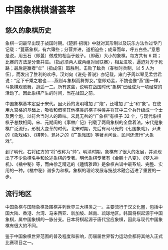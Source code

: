 # 中国象棋棋谱荟萃

## 悠久的象棋历史

象棋一词最早出现于战国时期。《楚辞·招魂》中就对其形制以及玩乐方法作过专门记载：“蓖蔽象棋，有六簿些；分营并进，道相迫些；成枭而牟，呼五白些。”意思是说，用玉石（即蓖）做成的相当于骰子。（即蔽）大小的象棋，每方共有 6 颗；比赛的方法是分曹并进。（指必须两人或两组对局联赛），相互进攻，逼迫对方于死路；最后是赢者“牟”（指成倍）取胜利。击败了敌兵（春秋时兵制，以 5 人为伍），而发出了胜利的欢呼。汉刘向《说苑·善说》亦记载，雍门子周以琴见孟尝君说：“足下千乘之君也……燕则斗象棋而舞郑女。”意即劝孟，不妨也像“燕”国一样，斗象棋观歌舞，逍遥一二。所有这些，说明在战国时代“象棋”已经成为一项经常的活动了。因此象棋产生的时间，当在战国之前。

中国象棋基本定型于宋代。因火药的发明增加了“炮”，还增加了“士”和“象”。在使用九宫格的基础上，吸收和借鉴其他棋类的棋子种类并将其中三个兵升级成一个士及两个炮，以符合当时人的趣味。宋晁无咎的“广象棋”有棋子 32 个，与现代象棋棋子总数相同。宋、元期间的《事林广记》刊载了两局象棋的全盘着法。宋代是象棋广泛流行，形制大变革的时代。北宋时期，先后有司马光的《七国象戏》，尹洙的《象戏格》、《棋势》，晁补之的《广象戏图》等著术问世，民间还流行“大象戏”。

到了明代，右将红方的“将”改称为“帅”。明清时期，象棋有了很大的发展，并涌现出了不少象棋名手和论述象棋的专著。明代象棋专著有《金鹏十八变》、《梦入神机》、《橘中秘》等，而由徐芝精选的《适情雅趣》是象棋古谱中最系统、完整、实用的一种。《橘中秘》谱多为和棋，象棋的理论发展与技战术融合迈进了重要的一步。

## 流行地区

中国象棋与国际象棋及围棋并列世界三大棋类之一。主要流行于汉文化圈，包括中国大陆、香港、台湾、马来西亚、新加坡、越南、琉球地区。韩国将棋起源于中国象棋，属中国象棋的一脉分支。日本将棋起源于唐代宝应象棋，因此与现代中国象棋有很大的不同。

鉴于中国象棋世界范围的普及程度和影响，历届届世界智力运动会都将其纳入正式比赛项目之一。
